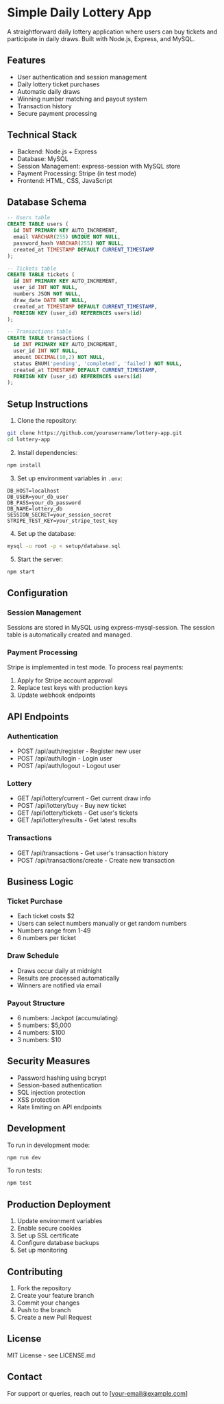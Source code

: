 # Simple Daily Lottery App

A straightforward daily lottery application where users can buy tickets and participate in daily draws. Built with Node.js, Express, and MySQL.

## Features

- User authentication and session management
- Daily lottery ticket purchases
- Automatic daily draws
- Winning number matching and payout system
- Transaction history
- Secure payment processing

## Technical Stack

- Backend: Node.js + Express
- Database: MySQL
- Session Management: express-session with MySQL store
- Payment Processing: Stripe (in test mode)
- Frontend: HTML, CSS, JavaScript

## Database Schema

```sql
-- Users table
CREATE TABLE users (
  id INT PRIMARY KEY AUTO_INCREMENT,
  email VARCHAR(255) UNIQUE NOT NULL,
  password_hash VARCHAR(255) NOT NULL,
  created_at TIMESTAMP DEFAULT CURRENT_TIMESTAMP
);

-- Tickets table
CREATE TABLE tickets (
  id INT PRIMARY KEY AUTO_INCREMENT,
  user_id INT NOT NULL,
  numbers JSON NOT NULL,
  draw_date DATE NOT NULL,
  created_at TIMESTAMP DEFAULT CURRENT_TIMESTAMP,
  FOREIGN KEY (user_id) REFERENCES users(id)
);

-- Transactions table
CREATE TABLE transactions (
  id INT PRIMARY KEY AUTO_INCREMENT,
  user_id INT NOT NULL,
  amount DECIMAL(10,2) NOT NULL,
  status ENUM('pending', 'completed', 'failed') NOT NULL,
  created_at TIMESTAMP DEFAULT CURRENT_TIMESTAMP,
  FOREIGN KEY (user_id) REFERENCES users(id)
);
```

## Setup Instructions

1. Clone the repository:
```bash
git clone https://github.com/yourusername/lottery-app.git
cd lottery-app
```

2. Install dependencies:
```bash
npm install
```

3. Set up environment variables in `.env`:
```env
DB_HOST=localhost
DB_USER=your_db_user
DB_PASS=your_db_password
DB_NAME=lottery_db
SESSION_SECRET=your_session_secret
STRIPE_TEST_KEY=your_stripe_test_key
```

4. Set up the database:
```bash
mysql -u root -p < setup/database.sql
```

5. Start the server:
```bash
npm start
```

## Configuration

### Session Management
Sessions are stored in MySQL using express-mysql-session. The session table is automatically created and managed.

### Payment Processing
Stripe is implemented in test mode. To process real payments:
1. Apply for Stripe account approval
2. Replace test keys with production keys
3. Update webhook endpoints

## API Endpoints

### Authentication
- POST /api/auth/register - Register new user
- POST /api/auth/login - Login user
- POST /api/auth/logout - Logout user

### Lottery
- GET /api/lottery/current - Get current draw info
- POST /api/lottery/buy - Buy new ticket
- GET /api/lottery/tickets - Get user's tickets
- GET /api/lottery/results - Get latest results

### Transactions
- GET /api/transactions - Get user's transaction history
- POST /api/transactions/create - Create new transaction

## Business Logic

### Ticket Purchase
- Each ticket costs $2
- Users can select numbers manually or get random numbers
- Numbers range from 1-49
- 6 numbers per ticket

### Draw Schedule
- Draws occur daily at midnight
- Results are processed automatically
- Winners are notified via email

### Payout Structure
- 6 numbers: Jackpot (accumulating)
- 5 numbers: $5,000
- 4 numbers: $100
- 3 numbers: $10

## Security Measures

- Password hashing using bcrypt
- Session-based authentication
- SQL injection protection
- XSS protection
- Rate limiting on API endpoints

## Development

To run in development mode:
```bash
npm run dev
```

To run tests:
```bash
npm test
```

## Production Deployment

1. Update environment variables
2. Enable secure cookies
3. Set up SSL certificate
4. Configure database backups
5. Set up monitoring

## Contributing

1. Fork the repository
2. Create your feature branch
3. Commit your changes
4. Push to the branch
5. Create a new Pull Request

## License

MIT License - see LICENSE.md

## Contact

For support or queries, reach out to [your-email@example.com]
